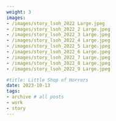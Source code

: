 ```yaml
---
weight: 3
images:
- /images/story_lsoh_2022 Large.jpeg 
- /images/story_lsoh_2022_2 Large.jpeg
- /images/story_lsoh_2022_3 Large.jpeg
- /images/story_lsoh_2022_4 Large.jpeg
- /images/story_lsoh_2022_5 Large.jpeg
- /images/story_lsoh_2022_6 Large.jpeg
- /images/story_lsoh_2022_7 Large.jpeg
- /images/story_lsoh_2022_8 Large.jpeg
- /images/story_lsoh_2022_9 Large.jpeg

#title: Little Shop of Horrors
date: 2023-10-13
tags:
- archive # all posts
- work
- story
---
```

